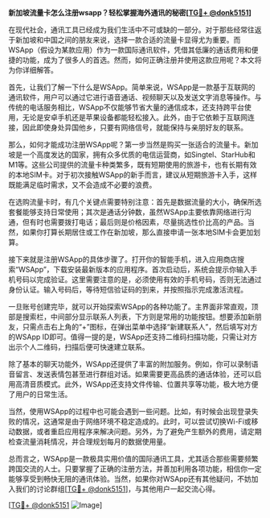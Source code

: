 **新加坡流量卡怎么注册wsapp？轻松掌握海外通讯的秘密[[TG💪+ @donk5151](https://t.me/s/donk5151)]**

在现代社会，通讯工具已经成为我们生活中不可或缺的一部分。对于那些经常往返于新加坡和中国之间的朋友来说，选择一款合适的流量卡显得尤为重要。而WSApp（假设为某款应用）作为一款国际通讯软件，凭借其低廉的通话费用和便捷的功能，成为了很多人的首选。然而，如何正确注册并使用这款应用呢？本文将为你详细解答。

首先，让我们了解一下什么是WSApp。简单来说，WSApp是一款基于互联网的通讯软件，用户可以通过它进行语音通话、视频聊天以及发送文字消息等操作。与传统的电话服务相比，WSApp不仅能够节省大量的通信成本，还支持跨平台使用，无论是安卓手机还是苹果设备都能轻松接入。此外，由于它依赖于互联网连接，因此即使身处异国他乡，只要有网络信号，就能保持与亲朋好友的联系。

那么，如何才能成功注册WSApp呢？第一步当然是购买一张适合的流量卡。新加坡是一个高度发达的国家，拥有众多优质的电信运营商，如Singtel、StarHub和M1等。这些公司提供的流量卡种类繁多，既有短期使用的旅游卡，也有长期有效的本地SIM卡。对于初次接触WSApp的新手而言，建议从短期旅游卡入手，这样既能满足临时需求，又不会造成不必要的浪费。

在选购流量卡时，有几个关键点需要特别注意：首先是数据流量的大小，确保所选套餐能够支持日常使用；其次是通话分钟数，虽然WSApp主要依靠网络进行沟通，但有时也需要拨打电话；最后则是价格因素，尽量挑选性价比高的产品。当然，如果你打算长期居住或工作在新加坡，那么直接申请一张本地SIM卡会更加划算。

接下来就是注册WSApp的具体步骤了。打开你的智能手机，进入应用商店搜索“WSApp”，下载安装最新版本的应用程序。首次启动后，系统会提示你输入手机号码以完成验证。这里需要注意的是，必须使用有效的手机号码，否则无法通过身份认证。输入号码后，等待短信验证码的到来，并按照指示完成激活流程。

一旦账号创建完毕，就可以开始探索WSApp的各种功能了。主界面非常直观，顶部是搜索栏，中间部分显示联系人列表，下方则是常用的功能按钮。想要添加新朋友，只需点击右上角的“+”图标，在弹出菜单中选择“新建联系人”，然后填写对方的WSApp ID即可。值得一提的是，WSApp还支持二维码扫描功能，只需让对方出示个人二维码，扫描后便可快速建立联系。

除了基本的聊天功能外，WSApp还提供了丰富的附加服务。例如，你可以录制语音留言、发送表情包甚至进行群组对话。如果需要更高品质的通话体验，还可以启用高清音质模式。此外，WSApp还支持文件传输、位置共享等功能，极大地方便了用户的日常生活。

当然，使用WSApp的过程中也可能会遇到一些问题。比如，有时候会出现登录失败的情况，这通常是由于网络环境不稳定造成的。此时，可以尝试切换Wi-Fi或移动数据，或者重启应用程序来解决问题。另外，为了避免产生额外的费用，请定期检查流量消耗情况，并合理规划每月的数据使用量。

总而言之，WSApp是一款极具实用价值的国际通讯工具，尤其适合那些需要频繁跨国交流的人士。只要掌握了正确的注册方法，并善加利用各项功能，相信你一定能够享受到畅快无阻的通讯体验。当然，如果你对WSApp还有其他疑问，不妨加入我们的讨论群组[[TG💪+ @donk5151](https://t.me/s/donk5151)]，与其他用户一起交流心得。

[[TG💪+ @donk5151](https://t.me/s/donk5151) ![Image](https://i.postimg.cc/rwNCRYN7/Snipaste-2025-04-30-17-27-05.png)]